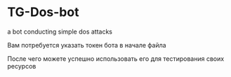 # TG-Dos-bot
a bot conducting simple dos attacks

Вам потребуется указать токен бота в начале файла

После чего можете успешно использовать его для тестирования своих ресурсов
